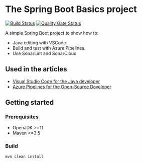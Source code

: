 # The Spring Boot Basics project

[![Build Status](https://dev.azure.com/kaizimmerm/tutorials/_apis/build/status/kaizimmerm.spring-boot-basics?branchName=master)](https://dev.azure.com/kaizimmerm/tutorials/_build/latest?definitionId=2&branchName=master) [![Quality Gate Status](https://sonarcloud.io/api/project_badges/measure?project=com.kaizimmerm%3Aspring-boot-basics&metric=alert_status)](https://sonarcloud.io/dashboard?id=com.kaizimmerm%3Aspring-boot-basics)

A simple Spring Boot project to show how to:

* Java editing with VSCode.
* Build and test with Azure Pipelines.
* Use SonarLint and SonarCloud

## Used in the articles

* [Visual Studio Code for the Java developer](https://kaizimmerm.com/post/vscode-for-the-java-developer/)
* [Azure Pipelines for the Open-Source Developer](https://kaizimmerm.com/post/azure-pipelines-for-the-oss-developer/)

## Getting started

### Prerequisites

* OpenJDK >=11
* Maven >=3.5

### Build

`mvn clean install`
